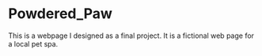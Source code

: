 # Powdered_Paw
This is a webpage I designed as a final project. It is a fictional web page for a local pet spa.
